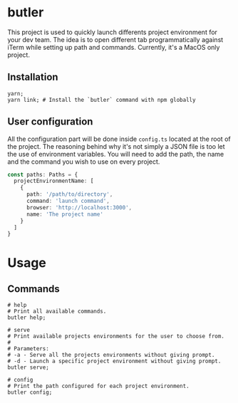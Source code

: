 butler
======

This project is used to quickly launch differents project environment for your dev team.
The idea is to open different tab programmatically against iTerm while setting up path and commands. Currently, it's a MacOS only project.

## Installation

```
yarn;
yarn link; # Install the `butler` command with npm globally
```

## User configuration

All the configuration part will be done inside `config.ts` located at the root of the project. The reasoning behind why it's not simply a JSON file is too let the use of environment variables.
You will need to add the path, the name and the command you wish to use on every project.

```typescript
const paths: Paths = {
  projectEnvironmentName: [
    {
      path: '/path/to/directory',
      command: 'launch command',
      browser: 'http://localhost:3000',
      name: 'The project name'
    }
  ]
}
```

# Usage

## Commands

```sh-session
# help
# Print all available commands.
butler help; 

# serve
# Print available projects environments for the user to choose from.
#
# Parameters: 
# -a - Serve all the projects environments without giving prompt.
# -d - Launch a specific project environment without giving prompt.
butler serve;

# config
# Print the path configured for each project environment.
butler config;
```
